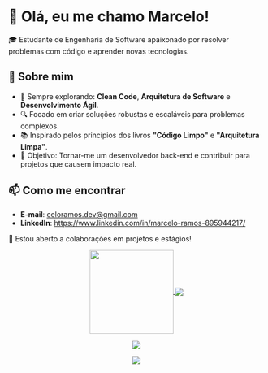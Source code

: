 # 👋 Olá, eu me chamo Marcelo!

🎓 Estudante de Engenharia de Software apaixonado por resolver problemas com código e aprender novas tecnologias. 

## 🌟 Sobre mim
- 🌱 Sempre explorando: **Clean Code**, **Arquitetura de Software** e **Desenvolvimento Ágil**.
- 🔍 Focado em criar soluções robustas e escaláveis para problemas complexos.
- 📚 Inspirado pelos princípios dos livros **"Código Limpo"** e **"Arquitetura Limpa"**.
- 🎯 Objetivo: Tornar-me um desenvolvedor back-end e contribuir para projetos que causem impacto real.

## 📫 Como me encontrar
- **E-mail**: celoramos.dev@gmail.com
- **LinkedIn**: https://www.linkedin.com/in/marcelo-ramos-895944217/

🤝 Estou aberto a colaborações em projetos e estágios!

<p align="center">
  <a href="https://github.com/anuraghazra/github-readme-stats">
    <img
      align="center"
      height="165"
      src="https://github-readme-stats.vercel.app/api?username=celoramos&show_icons=true&count_private=true&include_all_commits=true&theme=material-palenight&hide_border=true&custom_title=Estatísticas"
    />
  </a>
  <a href="https://github.com/anuraghazra/github-readme-stats">
    <img
      align="center"
      src="https://github-readme-stats.vercel.app/api/top-langs/?username=celoramos&layout=compact&theme=material-palenight&hide_border=true&langs_count=8&hide=html,css,scss,php"
    />
  </a>
</p>

<p align="center">
  <a href="https://github.com/DenverCoder1/github-readme-streak-stats">
    <img
      align="center"
      src="https://streak-stats.demolab.com?user=celoramos&theme=material-palenight&hide_border=true&date_format=j%20M%5B%20Y%5D"
    />
  </a>
</p>
<p align="center">
  <a href="https://github.com/ryo-ma/github-profile-trophy">
    <img
      align="center"
      src="https://github-profile-trophy.vercel.app/?username=celoramos&theme=darkhub&no-frame=true&no-bg=true&column=7&margin-w=10&margin-h=10"
    />
  </a>
</p>

